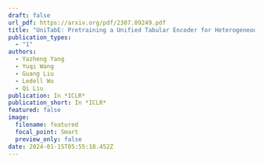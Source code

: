 ```yaml
---
draft: false
url_pdf: https://arxiv.org/pdf/2307.09249.pdf
title: "UniTabE: Pretraining a Unified Tabular Encoder for Heterogeneous Tabular Data"
publication_types:
  - "1"
authors:
  - Yazheng Yang
  - Yuqi Wang
  - Guang Liu
  - Ledell Wu
  - Qi Liu
publication: In *ICLR*
publication_short: In *ICLR*
featured: false
image:
  filename: featured
  focal_point: Smart
  preview_only: false
date: 2024-01-15T05:55:18.452Z
---
```

